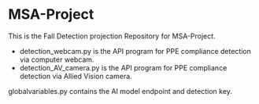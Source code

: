 # MSA-Project

This is the Fall Detection projection Repository for MSA-Project.

- detection_webcam.py is the API program for PPE compliance detection via computer webcam.
- detection_AV_camera.py is the API program for PPE compliance detection via Allied Vision camera.

globalvariables.py contains the AI model endpoint and detection key.
